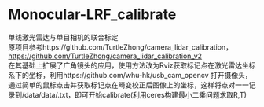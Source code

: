 # Monocular-LRF_calibrate
单线激光雷达与单目相机的联合标定  
原项目参考https://github.com/TurtleZhong/camera_lidar_calibration，https://github.com/TurtleZhong/camera_lidar_calibration_v2  
在其基础上扩展了广角镜头的应用，使用方法改为Rviz获取标记点在激光雷达坐标系下的坐标，利用https://github.com/whu-hk/usb_cam_opencv 打开摄像头，通过简单的鼠标点击并获取标记点在畸变校正后图像上的坐标，这样将点对一一记录到/data/data/.txt，即可开始calibrate(利用ceres构建最小二乘问题求取R,T)

